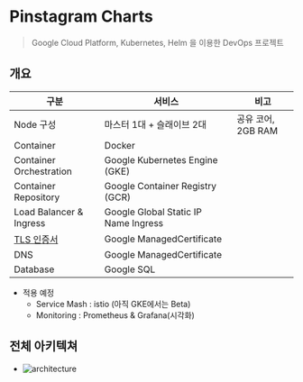 # Pinstagram Charts

> Google Cloud Platform, Kubernetes, Helm 을 이용한 DevOps 프로젝트 

## 개요 

| 구분                      | 서비스                                  | 비고             |
|-------------------------|--------------------------------------|----------------|
| Node 구성                 | 마스터 1대 + 슬래이브 2대                     | 공유 코어, 2GB RAM |
| Container               | Docker                               |                |
| Container Orchestration | Google Kubernetes Engine (GKE)       |                |
| Container Repository    | Google Container Registry (GCR)      |                |
| Load Balancer & Ingress | Google Global Static IP Name Ingress |                |
| [TLS 인증서]()             | Google ManagedCertificate            |                |
| DNS                     | Google ManagedCertificate            |                |
| Database                | Google SQL                           |                |

- 적용 예정 
    - Service Mash : istio (아직 GKE에서는 Beta)
    - Monitoring : Prometheus & Grafana(시각화)


## 전체 아키텍쳐

- ![architecture]()